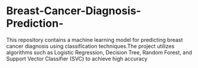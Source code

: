 # Breast-Cancer-Diagnosis-Prediction-
This repository contains a machine learning model for predicting breast cancer diagnosis using classification techniques.The project utilizes algorithms such as Logistic Regression, Decision Tree, Random Forest, and Support Vector Classifier (SVC) to achieve high accuracy
